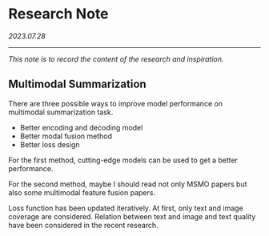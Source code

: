 # Research Note
*2023.07.28*

---

*This note is to record the content of the research and inspiration.*



## Multimodal Summarization 

There are three possible ways to improve model performance on multimodal summarization task.
- Better encoding and decoding model
- Better modal fusion method
- Better loss design

For the first method, cutting-edge models can be used to get a better performance.

For the second method, maybe I should read not only MSMO papers but also some multimodal feature fusion papers.

Loss function has been updated iteratively. At first, only text and image coverage are considered. Relation between text and image and text quality have been considered in the recent research.